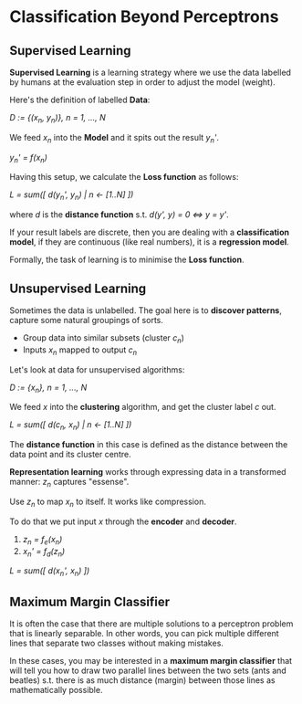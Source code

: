 # Classification Beyond Perceptrons

## Supervised Learning

**Supervised Learning** is a learning strategy where we use the data labelled
by humans at the evaluation step in order to adjust the model (weight).

Here's the definition of labelled **Data**:

_D := {(x<sub>n</sub>, y<sub>n</sub>)}, n = 1, ..., N_

We feed _x<sub>n</sub>_ into the **Model** and it spits out the result
_y<sub>n</sub>'_.

_y<sub>n</sub>' = f(x<sub>n</sub>)_

Having this setup, we calculate the **Loss function** as follows:

_L = sum([ d(y<sub>n</sub>', y<sub>n</sub>) | n &larr; [1..N] ])_

where _d_ is the **distance function** s.t. _d(y', y) = 0 &iff; y = y'_.

If your result labels are discrete, then you are dealing with a
**classification model**, if they are continuous (like real numbers), it is a
**regression model**.

Formally, the task of learning is to minimise the **Loss function**.

## Unsupervised Learning

Sometimes the data is unlabelled. The goal here is to **discover patterns**,
capture some natural groupings of sorts.

- Group data into similar subsets (cluster _c<sub>n</sub>_)
- Inputs _x<sub>n</sub>_ mapped to output _c<sub>n</sub>_

Let's look at data for unsupervised algorithms:

_D := {x<sub>n</sub>}, n = 1, ..., N_

We feed _x_ into the **clustering** algorithm, and get the cluster label _c_
out.

_L = sum([ d(c<sub>n</sub>, x<sub>n</sub>) | n &larr; [1..N] ])_

The **distance function** in this case is defined as the distance between the
data point and its cluster centre.

**Representation learning** works through expressing data in a transformed manner: _z<sub>n</sub>_ captures "essense".

Use _z<sub>n</sub>_ to map _x<sub>n</sub>_ to itself. It works like compression.

To do that we put input _x_ through the **encoder** and **decoder**.

1. _z<sub>n</sub> = f<sub>e</sub>(x<sub>n</sub>)_
2. _x<sub>n</sub>' = f<sub>d</sub>(z<sub>n</sub>)_

_L = sum([ d(x<sub>n</sub>', x<sub>n</sub>) ])_

## Maximum Margin Classifier

It is often the case that there are multiple solutions to a perceptron problem
that is linearly separable. In other words, you can pick multiple different
lines that separate two classes without making mistakes.

In these cases, you may be interested in a **maximum margin classifier** that
will tell you how to draw two parallel lines between the two sets (ants and
beatles) s.t. there is as much distance (margin) between those lines as
mathematically possible.
